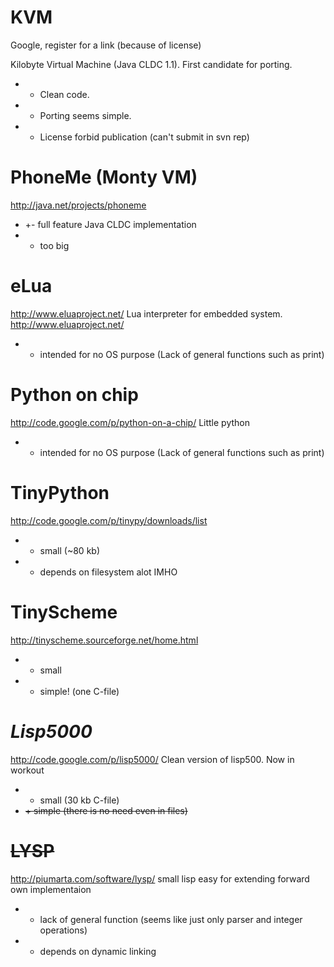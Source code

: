 # KVM #
Google, register for a link (because of license)

Kilobyte Virtual Machine (Java CLDC 1.1). First candidate for porting.
  * + Clean code.
  * + Porting seems simple.
  * - License forbid publication (can't submit in svn rep)

# PhoneMe (Monty VM) #
http://java.net/projects/phoneme

  * +- full feature Java CLDC implementation
  * - too big

# eLua #
http://www.eluaproject.net/
Lua interpreter for embedded system. http://www.eluaproject.net/
  * - intended for no OS purpose (Lack of general functions such as print)

# Python on chip #
http://code.google.com/p/python-on-a-chip/
Little python
  * - intended for no OS purpose (Lack of general functions such as print)

# TinyPython #
http://code.google.com/p/tinypy/downloads/list
  * + small (~80 kb)
  * - depends on filesystem alot IMHO

# TinyScheme #
http://tinyscheme.sourceforge.net/home.html

  * + small
  * + simple! (one C-file)

# _**Lisp5000**_ #
http://code.google.com/p/lisp5000/
Clean version of lisp500.
Now in workout

  * + small (30 kb C-file)
  * ~~+ simple (there is no need even in files)~~

# ~~LYSP~~ #
http://piumarta.com/software/lysp/
small lisp easy for extending forward own implementaion
  * - lack of general function (seems like just only parser and integer operations)
  * - depends on dynamic linking